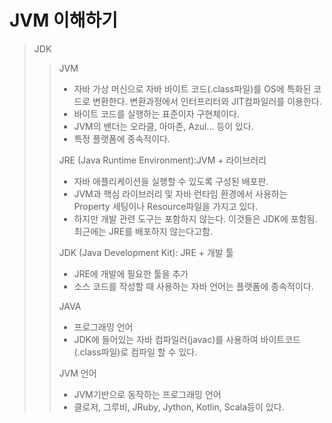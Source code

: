 # JVM 이해하기

> JDK
> > JVM
> >
> > * 자바 가상 머신으로 자바 바이트 코드(.class파일)를 OS에 특화된 코드로 변환한다. 변환과정에서 인터프리터와 JIT컴파일러를 이용한다.
> > * 바이트 코드를 실행하는 표준이자 구현체이다.
> > * JVM의 밴더는 오라클, 아마존, Azul... 등이 있다.
> > * 특정 플랫폼에 종속적이다.
> >
> > JRE (Java Runtime Environment):JVM + 라이브러리
> >
> > * 자바 애플리케이션을 실행할 수 있도록 구성된 배포판.
> > * JVM과 핵심 라이브러리 및 자바 런타임 환경에서 사용하는 Property 세팅이나 Resource파일을 가지고 있다.
> > * 하지만 개발 관련 도구는 포함하지 않는다. 이것들은 JDK에 포함됨. 최근에는 JRE를 배포하지 않는다고함.
> >
> > JDK (Java Development Kit): JRE + 개발 툴
> >
> > * JRE에 개발에 필요한 툴을 추가
> > * 소스 코드를 작성할 때 사용하는 자바 언어는 플랫폼에 종속적이다.
> >
> > JAVA
> >
> > * 프로그래밍 언어
> > * JDK에 들어있는 자바 컴파일러(javac)를 사용하여 바이트코드(.class파일)로 컴파일 할 수 있다.
> >
> > JVM 언어
> >
> > * JVM기반으로 동작하는 프로그래밍 언어
> > * 클로저, 그루비, JRuby, Jython, Kotlin, Scala등이 있다.